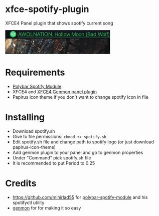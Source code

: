 # xfce-spotify-plugin
XFCE4 Panel plugin that shows spotify current song

![screenshot](/screenshots/1.jpg)


# Requirements
* [Polybar Spotify Module](https://github.com/mihirlad55/polybar-spotify-module)
* XFCE4 and [XFCE4 Genmon panel plugin](https://docs.xfce.org/panel-plugins/xfce4-genmon-plugin/start)
* Papirus icon theme if you don't want to change spotify icon in file

# Installing
* Download spotify.sh
* Give to file permissions: `chmod +x spotify.sh`
* Edit spotify.sh file and change path to spotify logo (or just download papirus-icon-theme)
* Add genmon plugin to your panel and go to genmon properties
* Under "Command" pick spotify.sh file
* It is recommended to put Period to 0.25

# Credits
* https://github.com/mihirlad55 for [polybar-spotify-module](https://github.com/mihirlad55/polybar-spotify-module) and his spotifyctl utility
* [genmon](https://github.com/mihirlad55/polybar-spotify-module) for for making it so easy
